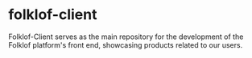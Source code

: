 # folklof-client
Folklof-Client serves as the main repository for the development of the Folklof platform's front end, showcasing products related to our users.
